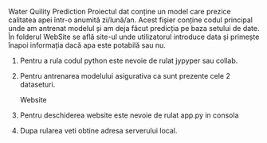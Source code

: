 Water Quility Prediction
Proiectul dat conține un model care prezice calitatea apei într-o anumită zi/lună/an. Acest fișier conține codul principal unde am antrenat modelul și am deja făcut predicția pe baza setului de date. 
În folderul WebSite se află site-ul unde utilizatorul introduce data și primește înapoi informația dacă apa este potabilă sau nu.

1. Pentru a rula codul python este nevoie de rulat jypyper sau collab.
2. Pentru antrenarea modelului asigurativa ca sunt prezente cele 2 dataseturi.

   Website
1. Pentru deschiderea  website este nevoie de rulat app.py in consola
2. Dupa rularea veti obtine adresa serverului local.
